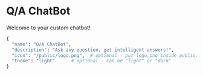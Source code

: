 # Q/A ChatBot

Welcome to your custom chatbot!

```python title="chainlit.config"
{
  "name": "Q/A ChatBot",
  "description": "Ask any question, get intelligent answers!",
  "icon": "/public/logo.png",  # optional - put logo.png inside public/ folder
  "theme": "light"      # optional - can be "light" or "dark"
}
